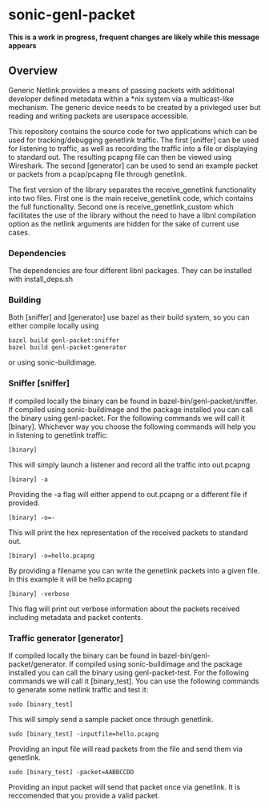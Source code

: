 # sonic-genl-packet
**This is a work in progress, frequent changes are likely while this message appears**
## Overview
Generic Netlink provides a means of passing packets with additional developer defined metadata within a *nix system via a multicast-like mechanism.  The generic device needs to be created by a privleged user but reading and writing packets are userspace accessible.


This repository contains the source code for two applications which can be used for tracking/debugging genetlink traffic. 
The first [sniffer] can be used for listening to traffic, as well as recording the traffic into a file or displaying to standard out. The resulting pcapng file 
can then be viewed using Wireshark.
The second [generator] can be used to send an example packet or packets from a pcap/pcapng file through genetlink. 

The first version of the library separates the receive_genetlink functionality into two files. First one is the main receive_genetlink code, which contains the full functionality. Second one is receive_genetlink_custom which facilitates the use of the library without the need to have a libnl compilation option as the netlink arguments are hidden for the sake of current use cases.

### Dependencies
The dependencies are four different libnl packages. They can be installed with install_deps.sh

### Building

Both [sniffer] and [generator] use bazel as their build system, so you can either compile locally using 
```
bazel build genl-packet:sniffer
bazel build genl-packet:generator
```
or using sonic-buildimage.

### Sniffer [sniffer]

If compiled locally the binary can be found in bazel-bin/genl-packet/sniffer. If compiled using sonic-buildimage and the package installed you can call the binary using genl-packet. For the following commands we will call it [binary].
Whichever way you choose the following commands will help you in listening to genetlink traffic:
```
[binary]
```
This will simply launch a listener and record all the traffic into out.pcapng

```
[binary] -a
```
Providing the -a flag will either append to out.pcapng or a different file if provided. 

```
[binary] -o=-
```
This will print the hex representation of the received packets to standard out.

```
[binary] -o=hello.pcapng
```
By providing a filename you can write the genetlink packets into a given file. In this example it will be hello.pcapng

```
[binary] -verbose
```
This flag will print out verbose information about the packets received including metadata and packet contents. 

### Traffic generator [generator]

If compiled locally the binary can be found in bazel-bin/genl-packet/generator. If compiled using sonic-buildimage and the package installed you can call the binary using genl-packet-test. For the following commands we will call it [binary_test].
You can use the following commands to generate some netlink traffic and test it:
```
sudo [binary_test]
```
This will simply send a sample packet once through genetlink.

```
sudo [binary_test] -inputfile=hello.pcapng
```
Providing an input file will read packets from the file and send them via genetlink.

```
sudo [binary_test] -packet=AABBCCDD
```
Providing an input packet will send that packet once via genetlink. It is reccomended that you provide a valid packet.

